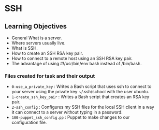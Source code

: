 # SSH

## Learning Objectives

- General What is a server.
- Where servers usually live.
- What is SSH.
- How to create an SSH RSA key pair.
- How to connect to a remote host using an SSH RSA key pair.
- The advantage of using #!/usr/bin/env bash instead of /bin/bash.

### Files created for task and their output

- `0-use_a_private_key` : Writes a Bash script that uses ssh to connect to your server using the private key ~/.ssh/school with the user ubuntu.
- `1-create_ssh_key_pair` : Writes a Bash script that creates an RSA key pair.
- `2-ssh_config` : Configures my SSH files for the local SSH client in a way it can connect to a server without typing in a password.
- `100-puppet_ssh_config.pp` : Puppet to make changes to our configuration file.
